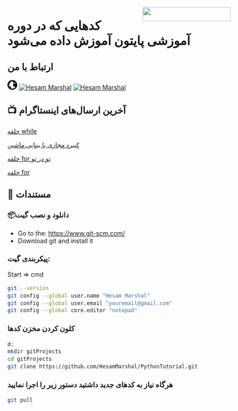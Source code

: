 <a href="https://chaptera.ir"><img src="https://chaptera.ir/wp-content/uploads/2022/03/Chaptera_colored_logo_199_32.png" width="199" height="32" align="right" /></a>

# کدهایی که در دوره آموزشی پایتون آموزش داده می‌شود

## ارتباط با من

<a href="chaptera.ir"> <img src="https://raw.githubusercontent.com/iconic/open-iconic/master/svg/globe.svg"  width="22px" alt="Hesam Marshal" /></a> <a href="https://www.linkedin.com/in/hesam-akrami/"><img src="https://cdn.jsdelivr.net/npm/simple-icons@v3/icons/linkedin.svg"  width="22px" alt="Hesam Marshal" /></a> <a href="https://www.instagram.com/HesamMarshal/"><img src="https://cdn.jsdelivr.net/npm/simple-icons@v3/icons/instagram.svg" width="22px" alt="Hesam Marshal" /></a>

## 📺 آخرین ارسال‌های اینستاگرام
<a href="https://www.instagram.com/p/Cbc_rwxgv_2/"> حلقه while</a>

<a href="https://www.instagram.com/p/CbSwfx1MKnM/"> کیبرد مجازی با بینایی ماشین</a>

<a href="https://www.instagram.com/p/CbLIfuQMOBI/"> حلقه for تو در تو</a>

<a href="https://www.instagram.com/p/CbAhKLPss1A/"> حلقه for</a>



## 📖 مستندات 

### 📦دانلود و نصب گیت
* Go to the: https://www.git-scm.com/
* Download git and install it

### پیکربندی گیت:

Start => cmd
```bash
git --version
git config --global user.name "Hesam Marshal"
git config --global user.email "youremail@gmail.com"
git config --global core.editor "notepad"
```

### کلون کردن مخزن کدها

```bash
d:
mkdir gitProjects
cd gitProjects
git clone https://github.com/HesamMarshal/PythonTutorial.git
```
     

### هرگاه نیاز به کدهای جدید داشتید دستور زیر را اجرا نمایید

```bash
git pull
```
